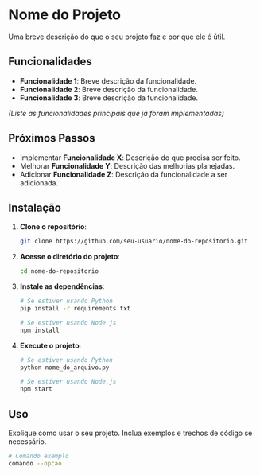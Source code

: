 # Nome do Projeto

Uma breve descrição do que o seu projeto faz e por que ele é útil. 

## Funcionalidades

- **Funcionalidade 1**: Breve descrição da funcionalidade.
- **Funcionalidade 2**: Breve descrição da funcionalidade.
- **Funcionalidade 3**: Breve descrição da funcionalidade.

*(Liste as funcionalidades principais que já foram implementadas)*

## Próximos Passos

- Implementar **Funcionalidade X**: Descrição do que precisa ser feito.
- Melhorar **Funcionalidade Y**: Descrição das melhorias planejadas.
- Adicionar **Funcionalidade Z**: Descrição da funcionalidade a ser adicionada.

## Instalação

1. **Clone o repositório**:
    ```bash
    git clone https://github.com/seu-usuario/nome-do-repositorio.git
    ```

2. **Acesse o diretório do projeto**:
    ```bash
    cd nome-do-repositorio
    ```

3. **Instale as dependências**:
    ```bash
    # Se estiver usando Python
    pip install -r requirements.txt

    # Se estiver usando Node.js
    npm install
    ```

4. **Execute o projeto**:
    ```bash
    # Se estiver usando Python
    python nome_do_arquivo.py

    # Se estiver usando Node.js
    npm start
    ```

## Uso

Explique como usar o seu projeto. Inclua exemplos e trechos de código se necessário.

```bash
# Comando exemplo
comando --opcao

